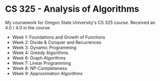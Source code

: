 # CS 325 - Analysis of Algorithms

My coursework for Oregon State University's CS 325 course.
Received an 4.0 / 4.0 in the course.

* Week 1: Foundations and Growth of Functions
* Week 2: Divide & Conquer and Recurrences
* Week 3: Dynamic Programming
* Week 4: Greedy Algorithms
* Week 6: Graph Algorithms
* Week 7: Linear Programming
* Week 8: NP-Completeness
* Week 9: Approximation Algorithms
